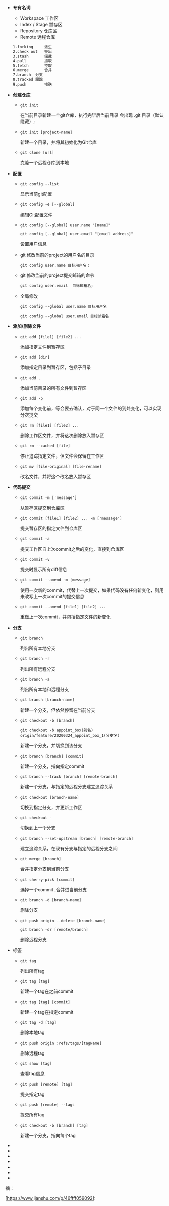 - **专有名词**

  - Workspace	工作区
  - Index / Stage 暂存区
  - Repository     仓库区
  - Remote           远程仓库

  ```txt
  1.forking 	派生
  2.check out	签出
  3.stash		储藏
  4.pull		抓取
  5.fetch		拉取
  6.merge		合并
  7.branch	分支
  8.tracked	跟踪
  9.push		推送
  ```

- **创建仓库**

  - `git init`

    在当前目录新建一个git仓库，执行完毕后当前目录 会出现 .git 目录（默认隐藏）;

  - `git init [project-name]`

    新建一个目录，并将其初始化为Git仓库

  - `git clone [url]`

    克隆一个远程仓库到本地

  

- **配置**

  - `git config --list`

    显示当前git配置

  - `git config -e [--global]`

    编辑Git配置文件

  - `git config [--global] user.name "[name]"`

    `git config [--global] user.email "[email address]"`

    设置用户信息

  - git 修改当前的project的用户名的目录

    `git config user.name 目标用户名；`

  - git 修改当前的project提交邮箱的命令

    `git config user.email  目标邮箱名;`

  - 全局修改

    `git config --global user.name 目标用户名`

    `git config --global user.email 目标邮箱名`

- **添加/删除文件**

  - `git add [file1] [file2] ...`

    添加指定文件到暂存区

  - `git add [dir]`

    添加指定目录到暂存区，包括子目录

  - `git add .`

    添加当前目录的所有文件到暂存区

  - `git add -p`

    添加每个变化前，等会要去确认，对于同一个文件的到处变化，可以实现分次提交

  - `git rm [file1] [file2] ...`

    删除工作区文件，并将这次删除放入暂存区

  - `git rm --cached [file]`

    停止追踪指定文件，但文件会保留在工作区

  - `git mv [file-original] [file-rename]`

    改名文件，并将这个改名放入暂存区

- **代码提交**

  - `git commit -m ['message']`

    从暂存区提交到仓库区

  - `git commit [file1] [file2] ... -m ['message']`

    提交暂存区的指定文件到仓库区

  - `git commit -a`

    提交工作区自上次commit之后的变化，直接到仓库区

  - `git commit -v` 

    提交时显示所有diff信息

  - `git commit --amend -m [message]`

    使用一次新的commit，代替上一次提交，如果代码没有任何新变化，则用来改写上一次commit的提交信息

  - `git commit --amend [file1] [file2] ...`

    重做上一次commit，并包括指定文件的新变化

- **分支**

  - `git branch`

    列出所有本地分支

  - `git branch -r`

    列出所有远程分支

  - `git branch -a`

    列出所有本地和远程分支

  - `git branch [branch-name]`

    新建一个分支，但依然停留在当前分支

  - `git checkout -b [branch]`

    `git checkout -b appoint_box(别名) origin/feature/20200324_appoint_box_1(分支名)`

    新建一个分支，并切换到该分支

  - `git branch [branch] [commit]`

    新建一个分支，指向指定commit

  - `git branch --track [branch] [remote-branch]`

    新建一个分支，与指定的远程分支建立追踪关系

  - `git checkout [branch-name]`

    切换到指定分支，并更新工作区

  - `git checkout -`

    切换到上一个分支

  - `git branch --set-upstream [branch] [remote-branch]`

    建立追踪关系，在现有分支与指定的远程分支之间

  - `git merge [branch]`

    合并指定分支到当前分支

  - `git cherry-pick [commit]`

    选择一个commit ,合并进当前分支

  - `git branch -d [branch-name]`

    删除分支

  - `git push origin --delete [branch-name]`

    `git branch -dr [remote/branch]`

    删除远程分支

- 标签

  - `git tag`

    列出所有tag

  - `git tag [tag]`

    新建一个tag在之前commit

  - `git tag [tag] [commit]`

    新建一个tag在指定commit

  - `git tag -d [tag]`

    删除本地tag

  - `git push origin :refs/tags/[tagName]`

    删除远程tag

  - `git show [tag]`

    查看tag信息

  - `git push [remote] [tag]`

    提交指定tag

  - `git push [remote] --tags`

    提交所有tag

  - `git checkout -b [branch] [tag]`

    新建一个分支，指向每个tag

- 

- 

- 

- 

- 

- 

- 

摘：

[https://www.jianshu.com/p/46ffff059092]: 

